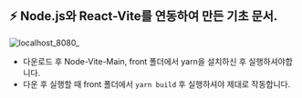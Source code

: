 ## :zap: Node.js와 React-Vite를 연동하여 만든 기초 문서.
![localhost_8080_](https://user-images.githubusercontent.com/95972251/191442624-70ca8d5a-dafb-44b4-9ee2-66446ef00ed6.png)

- 다운로드 후 Node-Vite-Main, front 폴더에서 yarn을 설치하신 후 실행하셔야합니다.
- 다운 후 실행할 때 front 폴더에서 `yarn build` 후 실행하셔야 제대로 작동합니다.
